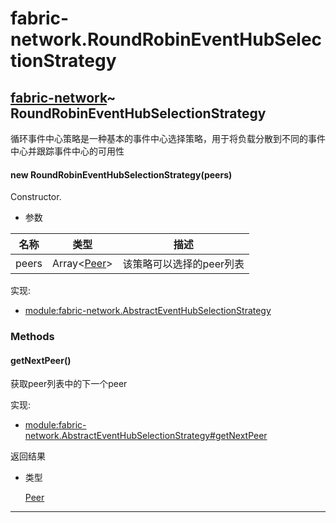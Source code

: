 # fabric-network.RoundRobinEventHubSelectionStrategy

## [fabric-network](https://hyperledger.github.io/fabric-sdk-node/release-1.4/module-fabric-network.html)~ RoundRobinEventHubSelectionStrategy

循环事件中心策略是一种基本的事件中心选择策略，用于将负载分散到不同的事件中心并跟踪事件中心的可用性

#### new RoundRobinEventHubSelectionStrategy(peers)

Constructor.

- 参数

| 名称  | 类型                                                         | 描述                     |
| ----- | ------------------------------------------------------------ | ------------------------ |
| peers | Array&lt;[Peer](https://hyperledger.github.io/fabric-sdk-node/release-1.4/Peer.html)&gt; | 该策略可以选择的peer列表 |

实现:

- [module:fabric-network.AbstractEventHubSelectionStrategy](https://hyperledger.github.io/fabric-sdk-node/release-1.4/module-fabric-network.AbstractEventHubSelectionStrategy.html)

### Methods

#### getNextPeer()

获取peer列表中的下一个peer

实现:

- [module:fabric-network.AbstractEventHubSelectionStrategy#getNextPeer](https://hyperledger.github.io/fabric-sdk-node/release-1.4/module-fabric-network.AbstractEventHubSelectionStrategy.html#getNextPeer)

返回结果

- 类型

  [Peer](https://hyperledger.github.io/fabric-sdk-node/release-1.4/Peer.html)

***

